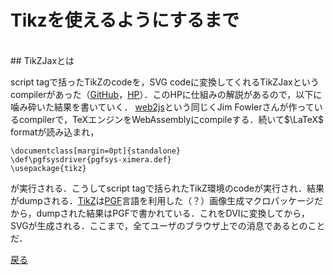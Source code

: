# Tikzを使えるようにするまで
<br>
## TikZJaxとは

script tagで括ったTikZのcodeを，SVG codeに変換してくれるTikZJaxというcompilerがあった（[GitHub](https://github.com/kisonecat/tikzjax)，[HP](http://tikzjax.com/)）．このHPに仕組みの解説があるので，以下に噛み砕いた結果を書いていく．
[web2js](https://github.com/kisonecat/web2js)という同じくJim Fowlerさんが作っているcompilerで，TeXエンジンをWebAssemblyにcompileする．続いて$\LaTeX$ formatが読み込まれ，

```[tex]
\documentclass[margin=0pt]{standalone}
\def\pgfsysdriver{pgfsys-ximera.def}
\usepackage{tikz}
```

が実行される．こうしてscript tagで括られたTikZ環境のcodeが実行され．結果がdumpされる．[TikZ](https://en.wikipedia.org/wiki/PGF/TikZ)は[PGF](https://en.wikipedia.org/wiki/Progressive_Graphics_File)言語を利用した（？）画像生成マクロパッケージだから，dumpされた結果はPGFで書かれている．これをDVIに変換してから，SVGが生成される．ここまで，全てユーザのブラウザ上での消息であるとのことだ．

[戻る](home)